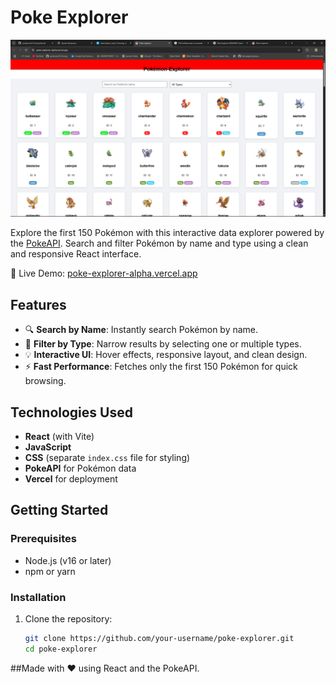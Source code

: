 # Poke Explorer

![Poke Explorer Screenshot](./src/assets/Screenshot%20(57).png)


Explore the first 150 Pokémon with this interactive data explorer powered by the [PokeAPI](https://pokeapi.co/). Search and filter Pokémon by name and type using a clean and responsive React interface.

🔗 Live Demo: [poke-explorer-alpha.vercel.app](https://poke-explorer-alpha.vercel.app/)

## Features

- 🔍 **Search by Name**: Instantly search Pokémon by name.
- 🧪 **Filter by Type**: Narrow results by selecting one or multiple types.
- 💡 **Interactive UI**: Hover effects, responsive layout, and clean design.
- ⚡ **Fast Performance**: Fetches only the first 150 Pokémon for quick browsing.

## Technologies Used

- **React** (with Vite)
- **JavaScript**
- **CSS** (separate `index.css` file for styling)
- **PokeAPI** for Pokémon data
- **Vercel** for deployment

## Getting Started

### Prerequisites

- Node.js (v16 or later)
- npm or yarn

### Installation

1. Clone the repository:
   ```bash
   git clone https://github.com/your-username/poke-explorer.git
   cd poke-explorer

##Made with ❤️ using React and the PokeAPI.

